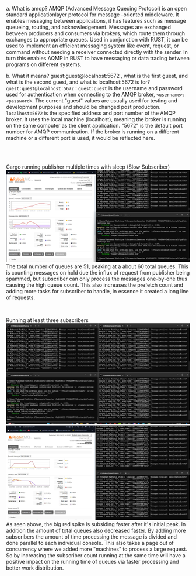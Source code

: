 a. What is amqp?
AMQP (Advanced Message Queuing Protocol) is an open standard applicationlayer protocol for message -oriented middleware. It enables messaging between applications, it has features such as message queueing, routing, and acknowledgement. Messages are exchanged between producers and consumers via brokers, which route them through exchanges to appropriate queues. Used in conjunction with RUST, it can be used to implement an efficient messaging system like event, request, or command without needing a receiver connected directly with the sender. In turn this enables AQMP in RUST to have messaging or data trading between programs on different systems.

b. What it means? guest:guest@localhost:5672 , what is the first guest, and what is the second guest, and what is localhost:5672 is for?
`guest:guest@localhost:5672` : `guest:guest` is the username and password used for authentication when connecting to the AMQP broker, `<username>:<password>`. The current "guest" values are usually used for testing and development purposes and should be changed post production. 
`localhost:5672` is the specified address and port number of the AMQP broker. It uses the local machine (localhost), meaning the broker is running on the same computer as the client application. "5672" is the default port number for AMQP communication. If the broker is running on a different machine or a different port is used, it would be reflected here. 

<br>
<br>

Cargo running publisher multiple times with sleep (Slow Subscriber)
![alt text](Screenshots/spampublisher.png)
The total number of queues are 51, peaking at a about 60 total queues. This is counting messages on hold due the influx of request from publisher being spammed, but subscriber can only process the messages one-by-one thus causing the high queue count. This also increases the prefetch count and adding more tasks for subscriber to handle, in essence it created a long line of requests.

<br>

Running at least three subscribers
![alt text](<Screenshots/multisubscriber.jpg>)
![alt text](<Screenshots/multiplesubschart.jpg>)
As seen above, the big red spike is subsiding faster after it's initial peak. In addition the amount of total queues also decreased faster. By adding more subscribers the amount of time processing the message is divided and done parallel to each individual console. This also takes a page out of concurrency where we added more "machines" to process a large request. So by increasing the subscriber count running at the same time will have a positive impact on the running time of queues via faster processing and better work distribution.  